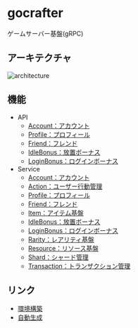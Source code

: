 # gocrafter
ゲームサーバー基盤(gRPC)

## アーキテクチャ
![architecture](https://github.com/game-core/gocrafter/assets/71867595/67847572-8401-403d-a347-8c078d58c2cc)

## 機能
- API
  - [Account：アカウント](https://github.com/game-core/gocrafter/blob/main/docs/md/function/api/account.md)
  - [Profile：プロフィール](https://github.com/game-core/gocrafter/blob/main/docs/md/function/api/profile.md)
  - [Friend：フレンド](https://github.com/game-core/gocrafter/blob/main/docs/md/function/api/friend.md)
  - [IdleBonus：放置ボーナス](https://github.com/game-core/gocrafter/blob/main/docs/md/function/api/idleBonus.md)
  - [LoginBonus：ログインボーナス](https://github.com/game-core/gocrafter/blob/main/docs/md/function/api/loginBonus.md)
- Service
  - [Account：アカウント](https://github.com/game-core/gocrafter/blob/main/docs/md/function/service/account.md)
  - [Action：ユーザー行動管理](https://github.com/game-core/gocrafter/blob/main/docs/md/function/service/aaction.md)
  - [Profile：プロフィール](https://github.com/game-core/gocrafter/blob/main/docs/md/function/service/aprofile.md)
  - [Friend：フレンド](https://github.com/game-core/gocrafter/blob/main/docs/md/function/service/afriend.md)
  - [Item：アイテム基盤](https://github.com/game-core/gocrafter/blob/main/docs/md/function/service/aitem.md)
  - [IdleBonus：放置ボーナス](https://github.com/game-core/gocrafter/blob/main/docs/md/function/service/aidleBonus.md)
  - [LoginBonus：ログインボーナス](https://github.com/game-core/gocrafter/blob/main/docs/md/function/service/aloginBonus.md)
  - [Rarity：レアリティ基盤](https://github.com/game-core/gocrafter/blob/main/docs/md/function/service/ararity.md)
  - [Resource：リソース基盤](https://github.com/game-core/gocrafter/blob/main/docs/md/function/service/aresource.md)
  - [Shard：シャード管理](https://github.com/game-core/gocrafter/blob/main/docs/md/function/service/ashard.md)
  - [Transaction：トランザクション管理](https://github.com/game-core/gocrafter/blob/main/docs/md/function/service/atransaction.md)
## リンク
- [環境構築](./docs/md/environment.md)
- [自動生成](./docs/md/generator.md)
